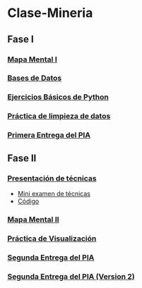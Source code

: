 # Clase-Mineria
## Fase I
### [Mapa Mental I](MapaMental_1_1728777.pdf)
### [Bases de Datos](Ej1_BasesDatos_Equipo_2.pdf)
### [Ejercicios Básicos de Python](Ej_Python_1728777.ipynb)
### [Práctica de limpieza de datos](Ej_Limpieza_Equipo2.ipynb)
### [Primera Entrega del PIA](https://github.com/arelitolentino/Mineria-de-datos/blob/main/Avance1_PIA_Equipo2.ipynb)
## Fase II
### [Presentación de técnicas](https://github.com/LeslieSosa/Mineria-de-Datos-003/blob/main/Presentaci%C3%B3n_Patrones%20Secuenciales_2%20.pdf)
- [Mini examen de técnicas](https://github.com/arelitolentino/Mineria-de-datos/blob/main/Calificaci%C3%B3n_Patrones-secuenciales_Equipo2.pdf)
- [Código](https://github.com/arlettemartinezmartinez/MineriaDeDatos/blob/main/GSP.py)
### [Mapa Mental II](MapaMental_2_1728777.pdf)
### [Práctica de Visualización](Visualización_Equipo2.ipynb)
### [Segunda Entrega del PIA](AvancePIA_II_Grupo003_Equipo2.ipynb)
### [Segunda Entrega del PIA (Version 2)](AvancePIA_II_Grupo003_Equipo2_Version2.ipynb)

